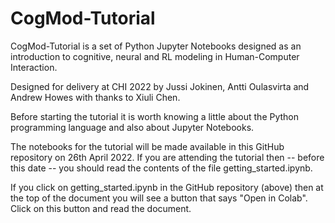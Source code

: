 # CogMod-Tutorial

CogMod-Tutorial is a set of Python Jupyter Notebooks designed as an introduction to cognitive, neural and RL modeling in Human-Computer Interaction. 

Designed for delivery at CHI 2022 by Jussi Jokinen, Antti Oulasvirta and Andrew Howes with thanks to Xiuli Chen.

Before starting the tutorial it is worth knowing a little about the Python programming language and also about Jupyter Notebooks. 

The notebooks for the tutorial will be made available in this GitHub repository on 26th April 2022. If you are attending the tutorial then -- before this date -- you should read the contents of the file getting_started.ipynb.

If you click on getting_started.ipynb in the GitHub repository (above) then at the top of the document you will see a button that says "Open in Colab". Click on this button and read the document. 
